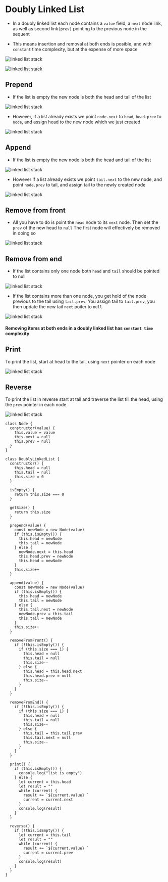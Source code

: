 # Doubly Linked List

- In a doubly linked list each node contains a `value` field, a `next` node link, as well as second link`(prev)` pointing to the previous node in the sequent

- This means insertion and removal at both ends is posible, and with `constant` time complexity, but at the expense of more space

![linked list stack](/images/doubly_linked_list_2.png)

![linked list stack](/images/doubly_linked_list_1.png)

## Prepend

- If the list is empty the new node is both the head and tail of the list

![linked list stack](/images/doubly_linked_list_3.png)

- However, if a list already exists we point `node.next` to `head`, `head.prev` to `node`, and assign head to the new node which we just created

![linked list stack](/images/doubly_linked_list_4.png)

## Append

- If the list is empty the new node is both the head and tail of the list

![linked list stack](/images/doubly_linked_list_3.png)

- However if a list already exists we point `tail.next` to the new node, and point `node.prev` to tail, and assign tail to the newly created node

![linked list stack](/images/doubly_linked_list_5.png)

## Remove from front

- All you have to do is point the `head` node to its `next` node. Then set the `prev` of the new head to `null` The first node will effectively be removed in doing so

![linked list stack](/images/doubly_linked_list_6.png)

## Remove from end

- If the list contains only one node both `head` and `tail` should be pointed to null

![linked list stack](/images/doubly_linked_list_7.png)

- If the list contains more than one node, you get hold of the node previous to the tail using `tail.prev`. You assign tail to `tail.prev`, you then update the new tail `next` poiter to `null`

![linked list stack](/images/doubly_linked_list_8.png)

#### Removing items at both ends in a doubly linked list has `constant time` complexity

## Print

To print the list, start at head to the tail, using `next` pointer on each node

![linked list stack](/images/doubly_linked_list_9.png)

## Reverse

To print the list in reverse start at tail and traverse the list till the head, using the `prev` pointer in each node

![linked list stack](/images/doubly_linked_list_10.png)

```
class Node {
  constructor(value) {
    this.value = value
    this.next = null
    this.prev = null
  }
}

class DoublyLinkedList {
  constructor() {
    this.head = null
    this.tail = null
    this.size = 0
  }

  isEmpty() {
    return this.size === 0
  }

  getSize() {
    return this.size
  }

  prepend(value) {
    const newNode = new Node(value)
    if (this.isEmpty()) {
      this.head = newNode
      this.tail = newNode
    } else {
      newNode.next = this.head
      this.head.prev = newNode
      this.head = newNode
    }
    this.size++
  }

  append(value) {
    const newNode = new Node(value)
    if (this.isEmpty()) {
      this.head = newNode
      this.tail = newNode
    } else {
      this.tail.next = newNode
      newNode.prev = this.tail
      this.tail = newNode
    }
    this.size++
  }

  removeFromFront() {
    if (!this.isEmpty()) {
      if (this.size === 1) {
        this.head = null
        this.tail = null
        this.size--
      } else {
        this.head = this.head.next
        this.head.prev = null
        this.size--
      }
    }
  }

  removeFromEnd() {
    if (!this.isEmpty()) {
      if (this.size === 1) {
        this.head = null
        this.tail = null
        this.size--
      } else {
        this.tail = this.tail.prev
        this.tail.next = null
        this.size--
      }
    }
  }

  print() {
    if (this.isEmpty()) {
      console.log("list is empty")
    } else {
      let current = this.head
      let result = ""
      while (current) {
        result += `${current.value} `
        current = current.next
      }
      console.log(result)
    }
  }

  reverse() {
    if (!this.isEmpty()) {
      let current = this.tail
      let result = ""
      while (current) {
        result += `${current.value} `
        current = current.prev
      }
      console.log(result)
    }
  }
}


```
